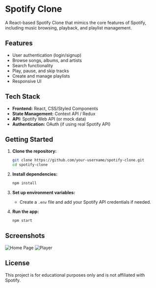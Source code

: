 # Spotify Clone

A React-based Spotify Clone that mimics the core features of Spotify, including music browsing, playback, and playlist management.

## Features

- User authentication (login/signup)
- Browse songs, albums, and artists
- Search functionality
- Play, pause, and skip tracks
- Create and manage playlists
- Responsive UI

## Tech Stack

- **Frontend:** React, CSS/Styled Components
- **State Management:** Context API / Redux
- **API:** Spotify Web API (or mock data)
- **Authentication:** OAuth (if using real Spotify API)

## Getting Started

1. **Clone the repository:**

   ```bash
   git clone https://github.com/your-username/spotify-clone.git
   cd spotify-clone
   ```

2. **Install dependencies:**

   ```bash
   npm install
   ```

3. **Set up environment variables:**

   - Create a `.env` file and add your Spotify API credentials if needed.

4. **Run the app:**
   ```bash
   npm start
   ```

## Screenshots

![Home Page](screenshots/home.png)
![Player](screenshots/player.png)

## License

This project is for educational purposes only and is not affiliated with Spotify.
